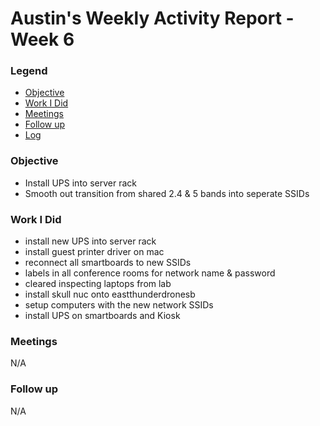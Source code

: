 # Austin's Weekly Activity Report - Week 6
### Legend
 - [Objective](#objective)
 - [Work I Did](#work-i-did)
 - [Meetings](#meetings)
 - [Follow up](#follow-up)
 - [Log](#log)

### Objective
- Install UPS into server rack
- Smooth out transition from shared 2.4 & 5 bands into seperate SSIDs



### Work I Did
- install new UPS into server rack
- install guest printer driver on mac
- reconnect all smartboards to new SSIDs
- labels in all conference rooms for network name & password
- cleared inspecting laptops from lab
- install skull nuc onto eastthunderdronesb
- setup computers with the new network SSIDs
- install UPS on smartboards and Kiosk


### Meetings
N/A
### Follow up
N/A
